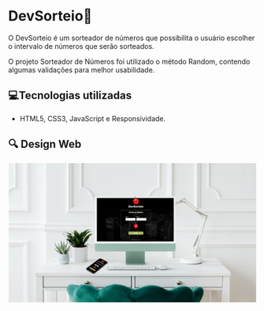 
<h1> DevSorteio🔮</h1>

O DevSorteio é um sorteador de números que possibilita o usuário escolher o intervalo de números que serão sorteados.

O projeto Sorteador de Números foi utilizado o método Random, contendo algumas validações para melhor usabilidade.

<h2>💻Tecnologias utilizadas</h2>
<ul>

<li>HTML5, CSS3, JavaScript e Responsividade.
</ul>
<h2>🔍 Design Web</h2>
<img src= "./assets/Apresentacao.jpg">
